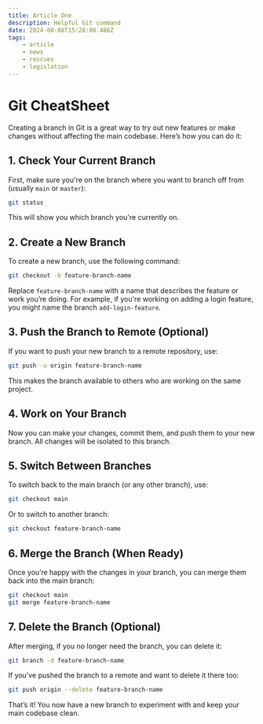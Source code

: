 ```yaml
---
title: Article One
description: Helpful Git command
date: 2024-08-08T15:28:08.486Z
tags:
    - article
    - news
    - rescues
    - legislation
---
```


# Git CheatSheet

Creating a branch in Git is a great way to try out new features or make changes without affecting the main codebase. Here’s how you can do it:

## 1. **Check Your Current Branch**
   First, make sure you're on the branch where you want to branch off from (usually `main` or `master`):
   ```bash
   git status
   ```
   This will show you which branch you're currently on.

## 2. **Create a New Branch**
   To create a new branch, use the following command:
   ```bash
   git checkout -b feature-branch-name
   ```
   Replace `feature-branch-name` with a name that describes the feature or work you’re doing. For example, if you're working on adding a login feature, you might name the branch `add-login-feature`.

## 3. **Push the Branch to Remote (Optional)**
   If you want to push your new branch to a remote repository, use:
   ```bash
   git push -u origin feature-branch-name
   ```
   This makes the branch available to others who are working on the same project.

## 4. **Work on Your Branch**
   Now you can make your changes, commit them, and push them to your new branch. All changes will be isolated to this branch.

## 5. **Switch Between Branches**
   To switch back to the main branch (or any other branch), use:
   ```bash
   git checkout main
   ```
   Or to switch to another branch:
   ```bash
   git checkout feature-branch-name
   ```

## 6. **Merge the Branch (When Ready)**
   Once you’re happy with the changes in your branch, you can merge them back into the main branch:
   ```bash
   git checkout main
   git merge feature-branch-name
   ```

## 7. **Delete the Branch (Optional)**
   After merging, if you no longer need the branch, you can delete it:
   ```bash
   git branch -d feature-branch-name
   ```
   If you’ve pushed the branch to a remote and want to delete it there too:
   ```bash
   git push origin --delete feature-branch-name
   ```

That’s it! You now have a new branch to experiment with and keep your main codebase clean.